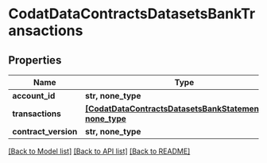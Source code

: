 # CodatDataContractsDatasetsBankTransactions


## Properties
Name | Type | Description | Notes
------------ | ------------- | ------------- | -------------
**account_id** | **str, none_type** |  | [optional] 
**transactions** | [**[CodatDataContractsDatasetsBankStatementLine], none_type**](CodatDataContractsDatasetsBankStatementLine.md) |  | [optional] 
**contract_version** | **str, none_type** |  | [optional] 

[[Back to Model list]](../README.md#documentation-for-models) [[Back to API list]](../README.md#documentation-for-api-endpoints) [[Back to README]](../README.md)


